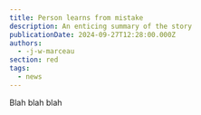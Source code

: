 ```yaml
---
title: Person learns from mistake
description: An enticing summary of the story
publicationDate: 2024-09-27T12:28:00.000Z
authors:
  - -j-w-marceau
section: red
tags:
  - news
---
```


Blah blah blah
